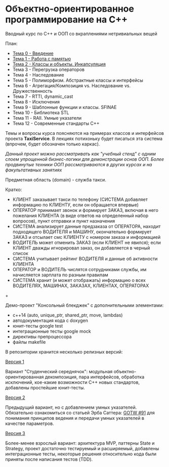 # Объектно-ориентированное программирование на С++
Вводный курс по C++ и ООП со вкраплениями нетривиальных вещей

План:
* [Тема 0 - Введение](https://github.com/ar1st0crat/CppCourse/tree/master/Lectures/Lec00%20-%20Intro)
* [Тема 1 - Работа с памятью](https://github.com/ar1st0crat/CppCourse/tree/master/Lectures/Lec01%20-%20Memory%20management)
* [Тема 2 - Классы и объекты. Инкапсуляция](https://github.com/ar1st0crat/CppCourse/tree/master/Lectures/Lec02%20-%20Classes,%20Objects,%20Encapsulation)
* Тема 3 - Перегрузка операторов
* Тема 4 - Наследование
* Тема 5 - Полиморфизм. Абстрактные классы и интерфейсы
* Тема 6 - Агрегация/Композиция vs. Наследование vs. Дружественность
* Тема 7 - RTTI, dynamic_cast
* Тема 8 - Исключения
* Тема 9 - Шаблонные функции и классы. SFINAE
* Тема 10 - Библиотека STL
* Тема 11 - RAII. Умные указатели
* Тема 12 - Современные стандарты С++


Темы и вопросы курса поясняются на примерах классов и интерфейсов проекта **TaxiService**. В лекциях потихоньку будет писаться эта система (впрочем, будет обозначен только каркас).

*Данный проект можно рассматривать как "учебный стенд" с одним слоем упрощенной бизнес-логики для демонстрации основ ООП. Более продвинутые техники ООП рассматриваются в других курсах и на факультативных занятиях*

Предметная область (domain) - служба такси.

Кратко:

- КЛИЕНТ заказывает такси по телефону (СИСТЕМА добавляет информацию по КЛИЕНТУ, если он обращается впервые)
- ОПЕРАТОР принимает звонок и формирует ЗАКАЗ, включая в него пожелания КЛИЕНТА (в виде ответов на определенный набор вопросов), пункт отправки и пункт назначения
- СИСТЕМА анализирует данные предзаказа от ОПЕРАТОРА, находит подходящего ВОДИТЕЛЯ и МАШИНУ, окончательно формирует ЗАКАЗ и отсылает смс КЛИЕНТУ с номером заказа и информацией
- ВОДИТЕЛЬ может отменить ЗАКАЗ (если КЛИЕНТ не явился); если КЛИЕНТ дважды игнорировал заказ, он добавляется в черный список
- СИСТЕМА учитывает рейтинг ВОДИТЕЛЯ и данные об активности КЛИЕНТА
- ОПЕРАТОР и ВОДИТЕЛЬ числятся сотрудниками службы, им начисляется зарплата по разным правилам
- СИСТЕМА хранит (и может отображать) информацию о всех ВОДИТЕЛЯХ, МАШИНАХ, ЗАКАЗАХ, КЛИЕНТАХ, ОПЕРАТОРАХ


&#43;

Демо-проект "Консольный блекджек" с дополнительными элементами:
- с++14 (auto, unique_ptr, shared_ptr, move, lambdas)
- автодокументация кода с doxygen
- юнит-тесты google test
- интеграционные тесты google mock
- директивы препроцессора
- файлы makefile


В репозитории хранится несколько релизных версий:


[Версия 1](https://github.com/ar1st0crat/CppCourse/releases/tag/'demo_ver1')

Вариант "Студенческий середнячок": модульная объектно-ориентированная декомпозиция, пара интерфейсов, обработка исключений, кое-какие возможности С++ новых стандартов, добавлены простейшие юнит-тесты.

[Версия 2](https://github.com/ar1st0crat/CppCourse/releases/tag/'demo_ver2')

Предыдущий вариант, но с добавлением умных указателей. Обязательно ознакомиться со статьей Эрба Саттера: [GOTW #91](https://herbsutter.com/2013/06/05/gotw-91-solution-smart-pointer-parameters/) для понимания принципов ведения и передачи умных указателей в качестве параметров.

[Версия 3](https://github.com/ar1st0crat/CppCourse/tree/master/DemoProject)

Более-менее взрослый вариант: архитектура MVP, паттерны State и Strategy, проект достаточно тестируемый и расширяемый, добавлены интеграционные тесты, некоторые решения относительно кода были приняты после написания тестов (TDD).
